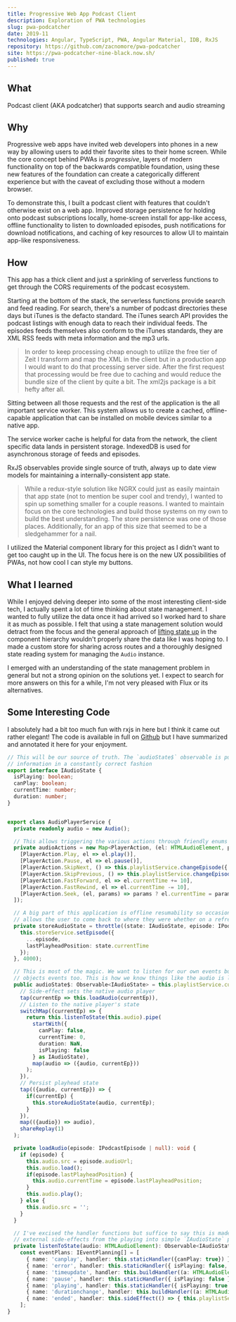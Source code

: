 ```yaml
---
title: Progressive Web App Podcast Client
description: Exploration of PWA technologies
slug: pwa-podcatcher
date: 2019-11
technologies: Angular, TypeScript, PWA, Angular Material, IDB, RxJS
repository: https://github.com/zacnomore/pwa-podcatcher
site: https://pwa-podcatcher-nine-black.now.sh/
published: true
---
```


## What

Podcast client (AKA podcatcher) that supports search and audio streaming

## Why

Progressive web apps have invited web developers into phones in a new way by allowing users to add their favorite sites to their home screen. While the core concept behind PWAs is _progressive_, layers of modern functionality on top of the backwards compatible foundation, using these new features of the foundation can create a categorically different experience but with the caveat of excluding those without a modern browser.

To demonstrate this, I built a podcast client with features that couldn't otherwise exist on a web app. Improved storage persistence for holding onto podcast subscriptions locally, home-screen install for app-like access, offline functionality to listen to downloaded episodes, push notifications for download notifications, and caching of key resources to allow UI to maintain app-like responsiveness.

## How

This app has a thick client and just a sprinkling of serverless functions to get through the CORS requirements of the podcast ecosystem.

Starting at the bottom of the stack, the serverless functions provide search and feed reading. For search, there's a number of podcast directories these days but iTunes is the defacto standard. The iTunes search API provides the podcast listings with enough data to reach their individual feeds. The episodes feeds themselves also conform to the iTunes standards, they are XML RSS feeds with meta information and the mp3 urls.

> In order to keep processing cheap enough to utilize the free tier of Zeit I transform and map the XML in the client but in a production app I would want to do that processing server side. After the first request that processing would be free due to caching and would reduce the bundle size of the client by quite a bit. The xml2js package is a bit hefty after all.

Sitting between all those requests and the rest of the application is the all important service worker. This system allows us to create a cached, offline-capable application that can be installed on mobile devices similar to a native app.

The service worker cache is helpful for data from the network, the client specific data lands in persistent storage. IndexedDB is used for asynchronous storage of feeds and episodes.

RxJS observables provide single source of truth, always up to date view models for maintaining a internally-consistent app state.

> While a redux-style solution like NGRX could just as easily maintain that app state (not to mention be super cool and trendy), I wanted to spin up something smaller for a couple reasons. I wanted to maintain focus on the core technologies and build those systems on my own to build the best understanding. The store persistence was one of those places. Additionally, for an app of this size that seemed to be a sledgehammer for a nail.

I utilized the Material component library for this project as I didn't want to get too caught up in the UI. The focus here is on the new UX possibilities of PWAs, not how cool I can style my buttons.

## What I learned

While I enjoyed delving deeper into some of the most interesting client-side tech, I actually spent a lot of time thinking about state management. I wanted to fully utilize the data once it had arrived so I worked hard to share it as much as possible. I felt that using a state management solution would detract from the focus and the general approach of [lifting state up](https://reactjs.org/docs/lifting-state-up.html) in the component hierarchy wouldn't properly share the data like I was hoping to. I made a custom store for sharing across routes and a thoroughly designed state reading system for managing the `Audio` instance.

I emerged with an understanding of the state management problem in general but not a strong opinion on the solutions yet. I expect to search for more answers on this for a while, I'm not very pleased with Flux or its alternatives.

## Some Interesting Code

I absolutely had a bit too much fun with rxjs in here but I think it came out rather elegant! The code is available in full on [Github](https://github.com/zacnomore/pwadcatcher/blob/master/src/app/player/services/audio-player.service.ts) but I have summarized and annotated it here for your enjoyment.

```typescript
// This will be our source of truth. The `audioState$` observable is public and exposes this
// information in a constantly correct fashion
export interface IAudioState {
  isPlaying: boolean;
  canPlay: boolean;
  currentTime: number;
  duration: number;
}


export class AudioPlayerService {
  private readonly audio = new Audio();

  // This allows triggering the various actions through friendly enums
  private audioActions = new Map<PlayerAction, (el: HTMLAudioElement, params?: number) => void>([
    [PlayerAction.Play, el => el.play()],
    [PlayerAction.Pause, el => el.pause()],
    [PlayerAction.SkipNext, () => this.playlistService.changeEpisode({ indexShift: 1 })],
    [PlayerAction.SkipPrevious, () => this.playlistService.changeEpisode({ indexShift: -1 })],
    [PlayerAction.FastForward, el => el.currentTime += 10],
    [PlayerAction.FastRewind, el => el.currentTime -= 10],
    [PlayerAction.Seek, (el, params) => params ? el.currentTime = params : undefined ]
  ]);

  // A big part of this application is offline resumability so occasionally storing the audio state
  // allows the user to come back to where they were whether on a refresh or something longer
  private storeAudioState = throttle((state: IAudioState, episode: IPodcastEpisode) => {
    this.storeService.setEpisode({
      ...episode,
      lastPlayheadPosition: state.currentTime
    });
  }, 4000);

  // This is most of the magic. We want to listen for our own events but also the audio
  // objects events too. This is how we know things like the audio is loading or has finished playing
  public audioState$: Observable<IAudioState> = this.playlistService.currentEpisode$.pipe(
    // Side-effect sets the native audio player
    tap(currentEp => this.loadAudio(currentEp)),
    // Listen to the native player's state
    switchMap((currentEp) => {
      return this.listenToState(this.audio).pipe(
        startWith({
          canPlay: false,
          currentTime: 0,
          duration: NaN,
          isPlaying: false
        } as IAudioState),
        map(audio => ({audio, currentEp}))
      );
    }),
    // Persist playhead state
    tap(({audio, currentEp}) => {
      if(currentEp) {
        this.storeAudioState(audio, currentEp);
      }
    }),
    map(({audio}) => audio),
    shareReplay(1)
  );

  private loadAudio(episode: IPodcastEpisode | null): void {
    if (episode) {
      this.audio.src = episode.audioUrl;
      this.audio.load();
      if(episode.lastPlayheadPosition) {
        this.audio.currentTime = episode.lastPlayheadPosition;
      }
      this.audio.play();
    } else {
      this.audio.src = '';
    }
  }

  // I've excised the handler functions but suffice to say this is made to concentrate all those
  // external side-effects from the playing into simple `IAudioState` property changes
  private listenToState(audio: HTMLAudioElement): Observable<IAudioState> {
    const eventPlans: IEventPlanning[] = [
      { name: 'canplay', handler: this.staticHandler({canPlay: true}) },
      { name: 'error', handler: this.staticHandler({ isPlaying: false, canPlay: false }) },
      { name: 'timeupdate', handler: this.buildHandler((a: HTMLAudioElement) => ({ currentTime: a.currentTime })) },
      { name: 'pause', handler: this.staticHandler({ isPlaying: false }) },
      { name: 'playing', handler: this.staticHandler({ isPlaying: true }) },
      { name: 'durationchange', handler: this.buildHandler((a: HTMLAudioElement) => ({ duration: a.duration })) },
      { name: 'ended', handler: this.sideEffect(() => { this.playlistService.endEpisode(); }) }
    ];
}


```
